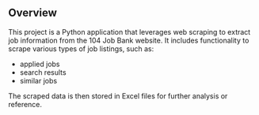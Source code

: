 ## Overview
This project is a Python application that leverages web scraping to extract job information from the 104 Job Bank website. 
It includes functionality to scrape various types of job listings, such as:
 - applied jobs
 - search results
 - similar jobs

The scraped data is then stored in Excel files for further analysis or reference.

